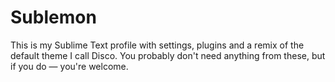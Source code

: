 # Sublemon

This is my Sublime Text profile with settings, plugins and a remix of the default theme I call
Disco. You probably don't need anything from these, but if you do — you're welcome.
